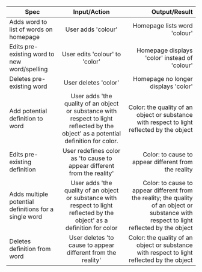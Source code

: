 | Spec | Input/Action | Output/Result |
| ---- | :----: | ----:|
| Adds word to list of words on homepage | User adds 'colour' | Homepage lists word 'colour' |
| Edits pre-existing word to new word/spelling | User edits 'colour' to 'color' | Homepage displays 'color' instead of 'colour' |
| Deletes pre-existing word | User deletes 'color' | Homepage no longer displays 'color' |
| Add potential definition to word | User adds 'the quality of an object or substance with respect to light reflected by the object' as a potential definition for color. | Color: the quality of an object or substance with respect to light reflected by the object|
| Edits pre-existing definition | User redefines color as 'to cause to appear different from the reality' | Color: to cause to appear different from the reality |
| Adds multiple potential definitions for a single word | User adds 'the quality of an object or substance with respect to light reflected by the object' as a definition for color | Color: to cause to appear different from the reality;  the quality of an object or substance with respect to light reflected by the object |
| Deletes definition from word | User deletes 'to cause to appear different from the reality' | Color:  the quality of an object or substance with respect to light reflected by the object |
